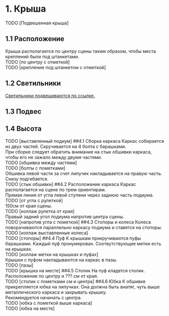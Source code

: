 # 1. Крыша
TODO [Подвешенная крыша]
## 1.1 Расположение
Крыша располагается по центру сцены таким образом, чтобы места креплений были под штанкетами.\
TODO [по центру с отметкой]\
TODO [крепление под штанкетом с отметкой]
## 1.2 Светильники
[Светильники подвешиваются по ссылке.](perfomances/korporativ/hranenie/svetilniki.md)
## 1.3 Подвес
## 1.4 Высота
TODO [выставленный подиум]
##4.1 Сборка каркаса
Каркас собирается из двух частей. Скручивается на 4 болта с барашками.\
При сборке следует обратить внимание на стык обшивки каркаса, чтобы его не зажало между двумя частями.\
TODO [обшивка между частями]\
TODO [болты с пометками]\
Обшивка левой части за счет липучек накладывается на правую часть. Снизу подгибается.\
TODO [стык обшивки]
##4.2 Расположение каркаса
Каркас располагается на сцене по трем ориентирам.\
Прямая линия от угла левой ступени через заднюю часть подиума.\
TODO [от угла с рулеткой]\
150см от края сцены.\
TODO [коллаж рулетка от края]\
Правый задний угол подиума напротив центра сцены.\
TODO [напротив угла с пометкой]
##4.3 Стопоры и колеса
Колеса поворачиваются параллельно каркасу подиума и ставятся на стопоры.\
TODO [коллаж выставленные колеса]\
TODO [стопоры]
##4.4 Пуф
К крышкам прикручиваются пуфы барашками. Каждый пуф пронумерован. Соотвутствующие метки есть на крышках.\
TODO [коллаж метки на крышках и пуфах]\
Крышки с пуфом накладываются на каркас в пазы.\
TODO [пазы]\
TODO [крышка на месте]
##4.5 Столик
На пуф кладется столик. Расположение по центру и ??? см от края.\
TODO [столик с пометками см и центра]
##4.6 Юбка
К обшивке прикрепляется юбка на липучках. Она должна быть внатяг, чуть выше металлического каркаса и закрывать крышку.\
Рекомендуется начинать с центра.\
TODO [юбка с пометкой выше каркаса]\
TODO [юбка на месте]